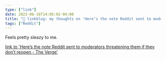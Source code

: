 ```yaml
---
type: ["link"]
date: 2023-06-16T14:05:02-04:00
title: "🔗 linkblog: my thoughts on 'Here’s the note Reddit sent to moderators threatening them if they don’t reopen - The Verge'"
tags: ["Reddit"]
---
```

Feels pretty sleazy to me.  
 

[link to 'Here’s the note Reddit sent to moderators threatening them if they don’t reopen - The Verge'](https://www.theverge.com/2023/6/16/23763538/reddit-blackout-api-protest-mod-replacement-threat)
